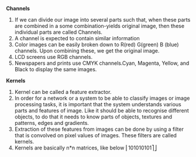 **Channels**

  1. If we can divide our image into several parts such that, when these parts are combined in a some combination-yields original image, then these individual parts are called Channels.
  2. A channel is expected to contain similar information
  3. Color images can be easily broken down to R(red) G(green) B (blue) channels. Upon combining these, we get the original image.
  4. LCD screens use RGB channels.
  5. Newspapers and prints use CMYK channels.Cyan, Magenta, Yellow, and Black to display the same images.
  
**Kernels**
  1. Kernel can be called a feature extractor.
  2. In order for a network or a system to be able to classify images or image processing tasks, it is important that the system understands various parts and features of image. Like it should be able to recognise different objects, to do that it needs to know parts of objects, textures and patterns, edges and gradients.
  3. Extraction of these features from images can be done by using a filter that is convolved on pixel values of images. These filters are called kernels.
  4. Kernels are basically n*n matrices, like below
⎢101010101⎤⎦
